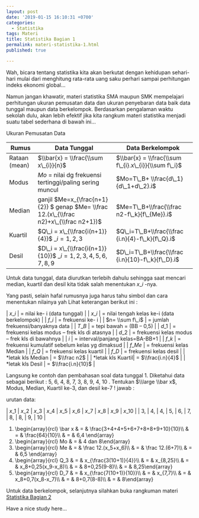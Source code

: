 ```yaml
---
layout: post
date: '2019-01-15 16:10:31 +0700'
categories:
  - Statistika
tags: Materi
title: Statistika Bagian 1
permalink: materi-statistika-1.html
published: true

---
```

Wah, bicara tentang statistika kita akan berkutat dengan kehidupan sehari-hari mulai dari menghitung rata-rata uang saku perhari sampai perhitungan indeks ekonomi global…

Namun jangan khawatir, materi statistika SMA maupun SMK mempelajari perhitungan ukuran pemusatan data dan ukuran penyebaran data baik data tunggal maupun data berkelompok. Berdasarkan pengalaman waktu sekolah dulu, akan lebih efektif jika kita rangkum materi statistika menjadi suatu tabel sederhana di bawah ini…

Ukuran Pemusatan Data


| Rumus  | Data Tunggal  | Data Berkelompok  |
| ------------ | ------------ | ------------ |
| Rataan (mean) | $\\bar{x} = \\frac{\\sum x\_{i}}{n}$ | $\\bar{x} = \\frac{\\sum f\_{i}.x\_{i}}{\\sum f\_i}$ |
| Modus | $Mo$ = nilai dg frekuensi tertinggi/paling sering muncul | $Mo=T\_B+ \\frac{d\_1}{d\_1+d\_2}.i$ |
| Median | ganjil $Me=x\_{\\frac{n+1}{2}} $ genap $Me= \\frac 12.(x\_{\\frac n2}+x\_{\\frac n2+1})$ | $Me=T\_B+\\frac{\\frac n2-f\_k}{f\_{Me}}.i$ |
| Kuartil | $Q\_i = x\_{\\frac{i(n+1)}{4}}$ $\_i = 1,2,3$ | $Q\_i=T\_B+\\frac{\\frac {i.n}{4}-f\_k}{f\_Q}.i$ |
| Desil | $D\_i = x\_{\\frac{i(n+1)}{10}}$ $\_i =1,2,3,4,5,6,7,8,9$ | $D\_i=T\_B+\\frac{\\frac {i.n}{10}-f\_k}{f\_D}.i$ |

Untuk data tunggal, data diurutkan terlebih dahulu sehingga saat mencari median, kuartil dan desil kita tidak salah menentukan $x\_i$ -nya.

Yang pasti, selain hafal rumusnya juga harus tahu simbol dan cara menentukan nilainya yah Lihat keterangan berikut ini :

| $x\_i$             | \= nilai ke- i (data tunggal) |
| $x\_i$             | \= nilai tengah kelas ke-i (data berkelompok) |
| $f\_i$             | \= frekuensi ke- i |
| $n= \\sum f\_i$    | \= jumlah frekuensi/banyaknya data |
| $T\_B$             | \= tepi bawah = (BB – 0,5) |
| $d\_1$             | \= frekuensi kelas modus – frek kls di atasnya |
| $d\_2$             | \= frekuensi kelas modus – frek kls di bawahnya |
| $i$                | \= interval/panjang kelas=BA-BB+1 |
| $f\_k$             | \= frekuensi kumulatif sebelum kelas yg dimaksud |
| $f\_{Me}$          | \= frekuensi kelas Median |
| $f\_Q$             | \= frekuensi kelas kuartil |
| $f\_D$             | \= frekuensi kelas desil |
| \*letak kls Median | \= $\\frac n2$ |
| \*letak kls Kuartil| \= $\\frac{i.n}{4}$ |
| \*letak kls Desil  | \= $\\frac{i.n}{10}$ |



Langsung ke contoh dan pembahasan soal data tunggal 1. Diketahui data sebagai berikut : 5, 6, 4, 8, 7, 3, 8, 9, 4, 10 . Tentukan $\\large \\bar x$, Modus, Median, Kuartil ke-3, dan desil ke-7 ! jawab :

urutan data:

| $x\_1$ | $x\_2$ | $x\_3$ | $x\_4$ | $x\_5$ | $x\_6$ | $x\_7$ | $x\_8$ | $x\_9$ | $x\_{10}$ |
| 3, | 4, | 4, | 5, | 6, | 7, | 8, | 8, | 9, | 10 |

1.  \\begin{array}{rcl} \\bar x & = & \\frac{3+4+4+5+6+7+8+8+9+10}{10}\\\\ & = & \\frac{64}{10}\\\\ & = & 6,4 \\end{array}
2.  \\begin{array}{rcl} Mo & = & 4 dan 8\\end{array}
3.  \\begin{array}{rcl} Me & = & \\frac 12.(x\_5+x\_6)\\\\ & = & \\frac 12.(6+7)\\\\ & = & 6,5 \\end{array}
4.  \\begin{array}{rcl} Q\_3 & = & x\_{\\frac{3(10+1)}{4}}\\\\ & = & x\_{8,25}\\\\ & = & x\_8+0,25(x\_9-x\_8)\\\\ & = & 8+0,25(9-8)\\\\ & = & 8,25\\end{array}
5.  \\begin{array}{rcl} D\_7 & = & x\_{\\frac{7(10+1)}{10}}\\\\ & = & x\_{7,7}\\\\ & = & x\_8+0,7(x\_8-x\_7)\\\\ & = & 8+0,7(8-8)\\\\ & = & 8\\end{array}

Untuk data berkelompok, selanjutnya silahkan buka rangkuman materi [Statistika Bagian 2]({{site.baseurl}}/materi-statistika-2.html "Statistika Bagian 2")

Have a nice study here…
